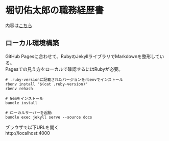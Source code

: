 # 堀切佑太郎の職務経歴書
内容は[こちら](https://y-horikiri.github.io/resume/)

## ローカル環境構築
GitHub Pagesに合わせて、RubyのJekyllライブラリでMarkdownを整形している。  
Pagesでの見え方をローカルで確認するにはRubyが必要。
   
```
# .ruby-versionに記載されたバージョンをrbenvでインストール
rbenv install "$(cat .ruby-version)"
rbenv rehash

# Gemをインストール
bundle install

# ローカルサーバーを起動
bundle exec jekyll serve --source docs
```

ブラウザで以下URLを開く  
http://localhost:4000
